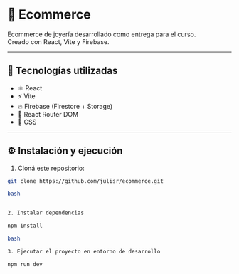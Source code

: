 # 💎 Ecommerce

Ecommerce de joyería desarrollado como entrega para el curso.  
Creado con React, Vite y Firebase.

---

## 🚀 Tecnologías utilizadas

- ⚛️ React
- ⚡ Vite
- 🔥 Firebase (Firestore + Storage)
- 🔗 React Router DOM
- 💅 CSS

---

## ⚙️ Instalación y ejecución

1. Cloná este repositorio:
```bash
git clone https://github.com/julisr/ecommerce.git

bash


2. Instalar dependencias

npm install

bash

3. Ejecutar el proyecto en entorno de desarrollo

npm run dev

